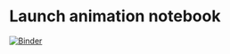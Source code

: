 # Launch animation notebook
[![Binder](https://mybinder.org/badge_logo.svg)](https://mybinder.org/v2/gh/mikkelme/boat_online_animator/HEAD?filepath=%2Fanimator_run.ipynb)
